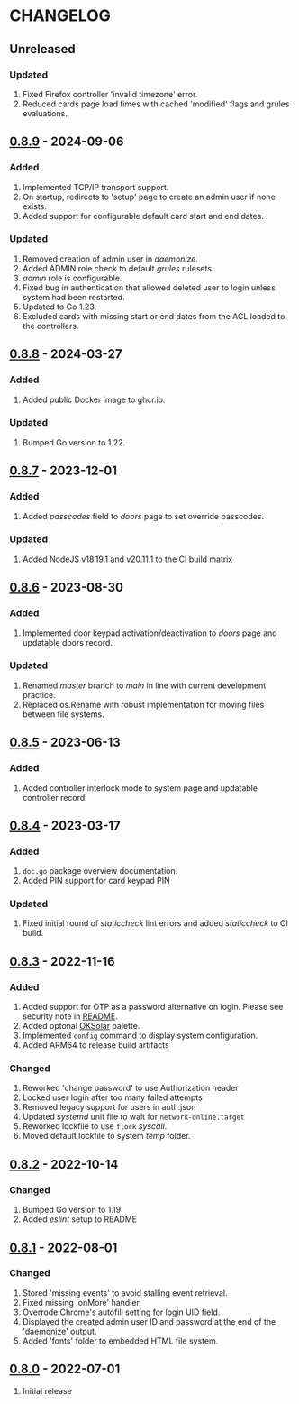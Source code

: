 # CHANGELOG

## Unreleased

### Updated
1. Fixed Firefox controller 'invalid timezone' error.
2. Reduced cards page load times with cached 'modified' flags and grules evaluations.


## [0.8.9](https://github.com/uhppoted/uhppoted-httpd/releases/tag/v0.8.9) - 2024-09-06

### Added
1. Implemented TCP/IP transport support.
2. On startup, redirects to 'setup' page to create an admin user if none exists.
3. Added support for configurable default card start and end dates.

### Updated
1. Removed creation of admin user in _daemonize_.
2. Added ADMIN role check to default _grules_ rulesets.
3. _admin_ role is configurable.
4. Fixed bug in authentication that allowed deleted user to login unless system
   had been restarted.
5. Updated to Go 1.23.
6. Excluded cards with missing start or end dates from the ACL loaded to the controllers.


## [0.8.8](https://github.com/uhppoted/uhppoted-httpd/releases/tag/v0.8.8) - 2024-03-27

### Added
1. Added public Docker image to ghcr.io.

### Updated
1. Bumped Go version to 1.22.


## [0.8.7](https://github.com/uhppoted/uhppoted-httpd/releases/tag/v0.8.7) - 2023-12-01

### Added
1. Added _passcodes_ field to _doors_ page to set override passcodes.

### Updated
1. Added NodeJS v18.19.1 and v20.11.1 to the CI build matrix


## [0.8.6](https://github.com/uhppoted/uhppoted-httpd/releases/tag/v0.8.6) - 2023-08-30

### Added
1. Implemented door keypad activation/deactivation to _doors_ page and updatable doors record.

### Updated
1. Renamed _master_ branch to _main_ in line with current development practice.
2. Replaced os.Rename with robust implementation for moving files between file systems.


## [0.8.5](https://github.com/uhppoted/uhppoted-httpd/releases/tag/v0.8.5) - 2023-06-13

### Added
1. Added controller interlock mode to system page and updatable controller record.


## [0.8.4](https://github.com/uhppoted/uhppoted-httpd/releases/tag/v0.8.4) - 2023-03-17

### Added
1. `doc.go` package overview documentation.
2. Added PIN support for card keypad PIN

### Updated
1. Fixed initial round of _staticcheck_ lint errors and added _staticcheck_ to
   CI build.


## [0.8.3](https://github.com/uhppoted/uhppoted-httpd/releases/tag/v0.8.3) - 2022-11-16

### Added
1. Added support for OTP as a password alternative on login. Please see security 
   note in [README](https://github.com/uhppoted/uhppoted-httpd#notes).
2. Added optonal [OKSolar](https://meat.io/oksolar) palette.
3. Implemented `config` command to display system configuration.
4. Added ARM64 to release build artifacts

### Changed
1. Reworked 'change password' to use Authorization header
2. Locked user login after too many failed attempts
3. Removed legacy support for users in auth.json
4. Updated _systemd_ unit file to wait for `network-online.target`
5. Reworked lockfile to use `flock` _syscall_.
6. Moved default lockfile to system _temp_ folder.


## [0.8.2](https://github.com/uhppoted/uhppoted-httpd/releases/tag/v0.8.2) - 2022-10-14

### Changed
1. Bumped Go version to 1.19
2. Added _eslint_ setup to README


## [0.8.1](https://github.com/uhppoted/uhppoted-httpd/releases/tag/v0.8.1) - 2022-08-01

### Changed
1. Stored 'missing events' to avoid stalling event retrieval.
2. Fixed missing 'onMore' handler.
3. Overrode Chrome's autofill setting for login UID field.
4. Displayed the created admin user ID and password at the end of the 'daemonize' output.
5. Added 'fonts' folder to embedded HTML file system.


## [0.8.0](https://github.com/uhppoted/uhppoted-httpd/releases/tag/v0.8.0) - 2022-07-01

1. Initial release

